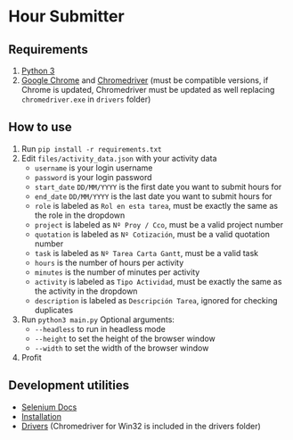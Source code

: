 # Hour Submitter

## Requirements

1. [Python 3](https://www.python.org/downloads/)
2. [Google Chrome](https://www.google.com/chrome/) and [Chromedriver](https://chromedriver.chromium.org/downloads) (must be compatible versions, if Chrome is updated, Chromedriver must be updated as well replacing `chromedriver.exe` in `drivers` folder)

## How to use

1. Run `pip install -r requirements.txt`
2. Edit `files/activity_data.json` with your activity data
   - `username` is your login username
   - `password` is your login password
   - `start_date` `DD/MM/YYYY` is the first date you want to submit hours for
   - `end_date` `DD/MM/YYYY` is the last date you want to submit hours for
   - `role` is labeled as `Rol en esta tarea`, must be exactly the same as the role in the dropdown
   - `project` is labeled as `Nº Proy / Cco`, must be a valid project number
   - `quotation` is labeled as `Nº Cotización`, must be a valid quotation number
   - `task` is labeled as `Nº Tarea Carta Gantt`, must be a valid task
   - `hours` is the number of hours per activity
   - `minutes` is the number of minutes per activity
   - `activity` is labeled as `Tipo Actividad`, must be exactly the same as the activity in the dropdown
   - `description` is labeled as `Descripción Tarea`, ignored for checking duplicates
3. Run `python3 main.py`
   Optional arguments:
   - `--headless` to run in headless mode
   - `--height` to set the height of the browser window
   - `--width` to set the width of the browser window
4. Profit

## Development utilities

- [Selenium Docs](https://selenium-python.readthedocs.io/)
- [Installation](https://selenium-python.readthedocs.io/installation.html)
- [Drivers](https://selenium-python.readthedocs.io/installation.html#drivers) (Chromedriver for Win32 is included in the drivers folder)
